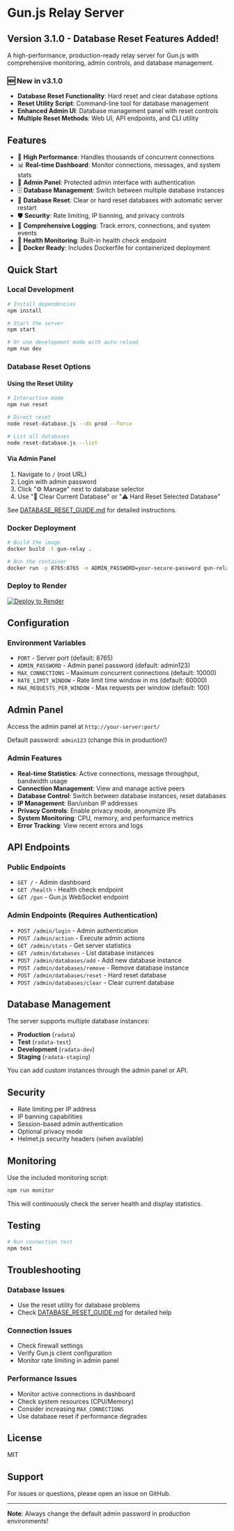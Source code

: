 # Gun.js Relay Server

## Version 3.1.0 - Database Reset Features Added!

A high-performance, production-ready relay server for Gun.js with comprehensive monitoring, admin controls, and database management.

### 🆕 New in v3.1.0
- **Database Reset Functionality**: Hard reset and clear database options
- **Reset Utility Script**: Command-line tool for database management
- **Enhanced Admin UI**: Database management panel with reset controls
- **Multiple Reset Methods**: Web UI, API endpoints, and CLI utility

## Features

- 🚀 **High Performance**: Handles thousands of concurrent connections
- 📊 **Real-time Dashboard**: Monitor connections, messages, and system stats
- 🔐 **Admin Panel**: Protected admin interface with authentication
- 🗄️ **Database Management**: Switch between multiple database instances
- 🔄 **Database Reset**: Clear or hard reset databases with automatic server restart
- 🛡️ **Security**: Rate limiting, IP banning, and privacy controls
- 📝 **Comprehensive Logging**: Track errors, connections, and system events
- 🏥 **Health Monitoring**: Built-in health check endpoint
- 🐳 **Docker Ready**: Includes Dockerfile for containerized deployment

## Quick Start

### Local Development

```bash
# Install dependencies
npm install

# Start the server
npm start

# Or use development mode with auto-reload
npm run dev
```

### Database Reset Options

#### Using the Reset Utility
```bash
# Interactive mode
npm run reset

# Direct reset
node reset-database.js --db prod --force

# List all databases
node reset-database.js --list
```

#### Via Admin Panel
1. Navigate to `/` (root URL)
2. Login with admin password
3. Click "⚙️ Manage" next to database selector
4. Use "🧹 Clear Current Database" or "⚠️ Hard Reset Selected Database"

See [DATABASE_RESET_GUIDE.md](DATABASE_RESET_GUIDE.md) for detailed instructions.

### Docker Deployment

```bash
# Build the image
docker build -t gun-relay .

# Run the container
docker run -p 8765:8765 -e ADMIN_PASSWORD=your-secure-password gun-relay
```

### Deploy to Render

[![Deploy to Render](https://render.com/images/deploy-to-render-button.svg)](https://render.com/deploy)

## Configuration

### Environment Variables

- `PORT` - Server port (default: 8765)
- `ADMIN_PASSWORD` - Admin panel password (default: admin123)
- `MAX_CONNECTIONS` - Maximum concurrent connections (default: 10000)
- `RATE_LIMIT_WINDOW` - Rate limit time window in ms (default: 60000)
- `MAX_REQUESTS_PER_WINDOW` - Max requests per window (default: 100)

## Admin Panel

Access the admin panel at `http://your-server:port/`

Default password: `admin123` (change this in production!)

### Admin Features

- **Real-time Statistics**: Active connections, message throughput, bandwidth usage
- **Connection Management**: View and manage active peers
- **Database Control**: Switch between database instances, reset databases
- **IP Management**: Ban/unban IP addresses
- **Privacy Controls**: Enable privacy mode, anonymize IPs
- **System Monitoring**: CPU, memory, and performance metrics
- **Error Tracking**: View recent errors and logs

## API Endpoints

### Public Endpoints
- `GET /` - Admin dashboard
- `GET /health` - Health check endpoint
- `GET /gun` - Gun.js WebSocket endpoint

### Admin Endpoints (Requires Authentication)
- `POST /admin/login` - Admin authentication
- `POST /admin/action` - Execute admin actions
- `GET /admin/stats` - Get server statistics
- `GET /admin/databases` - List database instances
- `POST /admin/databases/add` - Add new database instance
- `POST /admin/databases/remove` - Remove database instance
- `POST /admin/databases/reset` - Hard reset database
- `POST /admin/databases/clear` - Clear current database

## Database Management

The server supports multiple database instances:
- **Production** (`radata`)
- **Test** (`radata-test`)
- **Development** (`radata-dev`)
- **Staging** (`radata-staging`)

You can add custom instances through the admin panel or API.

## Security

- Rate limiting per IP address
- IP banning capabilities
- Session-based admin authentication
- Optional privacy mode
- Helmet.js security headers (when available)

## Monitoring

Use the included monitoring script:

```bash
npm run monitor
```

This will continuously check the server health and display statistics.

## Testing

```bash
# Run connection test
npm test
```

## Troubleshooting

### Database Issues
- Use the reset utility for database problems
- Check [DATABASE_RESET_GUIDE.md](DATABASE_RESET_GUIDE.md) for detailed help

### Connection Issues
- Check firewall settings
- Verify Gun.js client configuration
- Monitor rate limiting in admin panel

### Performance Issues
- Monitor active connections in dashboard
- Check system resources (CPU/Memory)
- Consider increasing `MAX_CONNECTIONS`
- Use database reset if performance degrades

## License

MIT

## Support

For issues or questions, please open an issue on GitHub.

---

**Note**: Always change the default admin password in production environments!